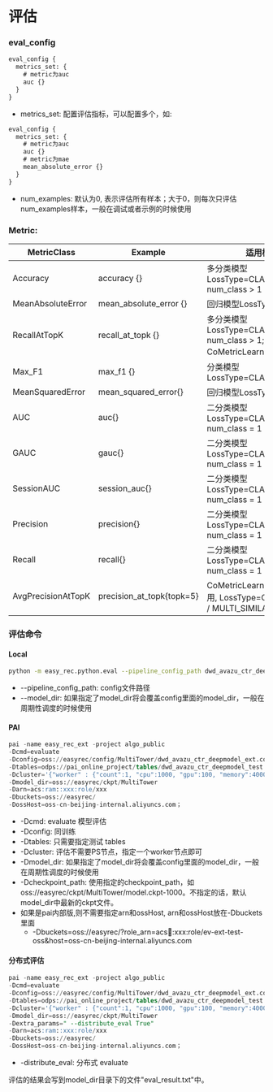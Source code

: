 # 评估

### eval_config

```sql
eval_config {
  metrics_set: {
    # metric为auc
    auc {}
  }
}
```

- metrics_set: 配置评估指标，可以配置多个，如:

```sql
eval_config {
  metrics_set: {
    # metric为auc
    auc {}
    # metric为mae
    mean_absolute_error {}
  }
}
```

- num_examples: 默认为0, 表示评估所有样本；大于0，则每次只评估num_examples样本，一般在调试或者示例的时候使用

### Metric:

| MetricClass       | Example                | 适用模型                                        |
| ----------------- | ---------------------- | ------------------------------------------- |
| Accuracy          | accuracy {}            | 多分类模型LossType=CLASSIFICATION, num_class > 1 |
| MeanAbsoluteError | mean_absolute_error {} | 回归模型LossType=L2_LOSS                        |
| RecallAtTopK      | recall_at_topk {}      | 多分类模型LossType=CLASSIFICATION, num_class > 1; CoMetricLearningI2I模型 |
| Max_F1            | max_f1 {}              | 分类模型LossType=CLASSIFICATION                 |
| MeanSquaredError  | mean_squared_error{}   | 回归模型LossType=L2_LOSS                        |
| AUC               | auc{}                  | 二分类模型LossType=CLASSIFICATION, num_class = 1 |
| GAUC              | gauc{}                 | 二分类模型LossType=CLASSIFICATION, num_class = 1 |
| SessionAUC        | session_auc{}          | 二分类模型LossType=CLASSIFICATION, num_class = 1 |
| Precision         | precision{}            | 二分类模型LossType=CLASSIFICATION, num_class = 1 |
| Recall            | recall{}               | 二分类模型LossType=CLASSIFICATION, num_class = 1 |
| AvgPrecisionAtTopK| precision_at_topk{topk=5}| CoMetricLearningI2I模型专用, LossType=CIRCLE_LOSS / MULTI_SIMILARITY_LOSS |

### 评估命令

#### Local

```bash
python -m easy_rec.python.eval --pipeline_config_path dwd_avazu_ctr_deepmodel.config
```

- --pipeline_config_path: config文件路径
- --model_dir: 如果指定了model_dir将会覆盖config里面的model_dir，一般在周期性调度的时候使用

#### PAI

```sql
pai -name easy_rec_ext -project algo_public
-Dcmd=evaluate
-Dconfig=oss://easyrec/config/MultiTower/dwd_avazu_ctr_deepmodel_ext.config
-Dtables=odps://pai_online_project/tables/dwd_avazu_ctr_deepmodel_test
-Dcluster='{"worker" : {"count":1, "cpu":1000, "gpu":100, "memory":40000}}'
-Dmodel_dir=oss://easyrec/ckpt/MultiTower
-Darn=acs:ram::xxx:role/xxx
-Dbuckets=oss://easyrec/
-DossHost=oss-cn-beijing-internal.aliyuncs.com；
```

- -Dcmd: evaluate 模型评估
- -Dconfig: 同训练
- -Dtables: 只需要指定测试 tables
- -Dcluster: 评估不需要PS节点，指定一个worker节点即可
- -Dmodel_dir: 如果指定了model_dir将会覆盖config里面的model_dir，一般在周期性调度的时候使用
- -Dcheckpoint_path: 使用指定的checkpoint_path，如oss://easyrec/ckpt/MultiTower/model.ckpt-1000。不指定的话，默认model_dir中最新的ckpt文件。
- 如果是pai内部版,则不需要指定arn和ossHost, arn和ossHost放在-Dbuckets里面
  - -Dbuckets=oss://easyrec/?role_arn=acs:ram::xxx:role/ev-ext-test-oss&host=oss-cn-beijing-internal.aliyuncs.com

#### 分布式评估

```sql
pai -name easy_rec_ext -project algo_public
-Dcmd=evaluate
-Dconfig=oss://easyrec/config/MultiTower/dwd_avazu_ctr_deepmodel_ext.config
-Dtables=odps://pai_online_project/tables/dwd_avazu_ctr_deepmodel_test
-Dcluster='{"worker" : {"count":1, "cpu":1000, "gpu":100, "memory":40000}}'
-Dmodel_dir=oss://easyrec/ckpt/MultiTower
-Dextra_params=" --distribute_eval True"
-Darn=acs:ram::xxx:role/xxx
-Dbuckets=oss://easyrec/
-DossHost=oss-cn-beijing-internal.aliyuncs.com；
```

- -distribute_eval: 分布式 evaluate

评估的结果会写到model_dir目录下的文件"eval_result.txt"中。
